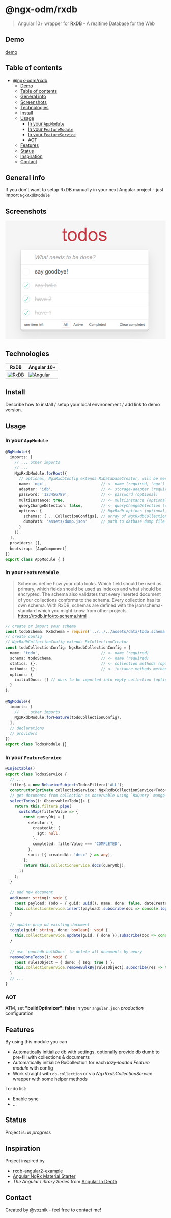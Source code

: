 # @ngx-odm/rxdb

> Angular 10+ wrapper for **RxDB** - A realtime Database for the Web

## Demo

[demo](https://voznik.github.io/ngx-odm/)

## Table of contents

- [@ngx-odm/rxdb](#ngx-odmrxdb)
  - [Demo](#demo)
  - [Table of contents](#table-of-contents)
  - [General info](#general-info)
  - [Screenshots](#screenshots)
  - [Technologies](#technologies)
  - [Install](#install)
  - [Usage](#usage)
    - [In your `AppModule`](#in-your-appmodule)
    - [In your `FeatureModule`](#in-your-featuremodule)
    - [In your `FeatureService`](#in-your-featureservice)
    - [AOT](#aot)
  - [Features](#features)
  - [Status](#status)
  - [Inspiration](#inspiration)
  - [Contact](#contact)

## General info

If you don't want to setup RxDB manually in your next Angular project - just import `NgxRxdbModule`

## Screenshots

![Example screenshot](./apps/demo/src/assets/images/screenshot.png)

## Technologies

| RxDB |Angular 10+|
|------|------|
|[![RxDB](https://cdn.rawgit.com/pubkey/rxdb/ba7c9b80/docs/files/logo/logo_text.svg)](https://rxdb.info/)|[![Angular](https://angular.io/assets/images/logos/angular/angular.svg )](https://angular.io/)|

## Install

Describe how to install / setup your local environement / add link to demo version.

## Usage

### In your `AppModule`

```typescript
@NgModule({
  imports: [
    // ... other imports
    // ...
    NgxRxdbModule.forRoot({
      // optional, NgxRxdbConfig extends RxDatabaseCreator, will be merged with default config
      name: 'ngx',                        // <- name (required, 'ngx')
      adapter: 'idb',                     // <- storage-adapter (required, default: 'idb')
      password: '123456789',              // <- password (optional)
      multiInstance: true,                // <- multiInstance (optional, default: true)
      queryChangeDetection: false,        // <- queryChangeDetection (optional, default: false)
      options: {                          // NgxRxdb options (optional)
        schemas: [ ...CollectionConfigs], // array of NgxRxdbCollectionConfig (optional)
        dumpPath: 'assets/dump.json'      // path to datbase dump file (optional)
      }
    }),
  ],
  providers: [],
  bootstrap: [AppComponent]
})
export class AppModule { }
```

### In your `FeatureModule`

>Schemas define how your data looks. Which field should be used as primary, which fields should be used as indexes and what should be encrypted. The schema also validates that every inserted document of your collections conforms to the schema. Every collection has its own schema. With RxDB, schemas are defined with the jsonschema-standard which you might know from other projects.
> https://rxdb.info/rx-schema.html

```typescript
// create or import your schema
const todoSchema: RxSchema = require('../../../assets/data/todo.schema.json');
// create config
// NgxRxdbCollectionConfig extends RxCollectionCreator
const todoCollectionConfig: NgxRxdbCollectionConfig = {
  name: 'todo',                           // <- name (required)
  schema: todoSchema,                     // <- name (required)
  statics: {},                            // <- collection methods (optional)
  methods: {},                            // <- instance-methods methods (optional)
  options: {
    initialDocs: [] // docs to be imported into empty collection (optional)
  }
};

@NgModule({
  imports: [
    // ... other imports
    NgxRxdbModule.forFeature(todoCollectionConfig),
  ],
  // declarations
  // providers
})
export class TodosModule {}
```

### In your `FeatureService`

```typescript
@Injectable()
export class TodosService {
  // ...
  filter$ = new BehaviorSubject<TodosFilter>('ALL');
  constructor(private collectionService: NgxRxdbCollectionService<Todo>) {}
  // get documents from collection as observable using `RxQuery` mango-queries
  selectTodos(): Observable<Todo[]> {
    return this.filter$.pipe(
      switchMap(filterValue => {
        const queryObj = {
          selector: {
            createdAt: {
              $gt: null,
            },
            completed: filterValue === 'COMPLETED',
          },
          sort: [{ createdAt: 'desc' } as any],
        };
        return this.collectionService.docs(queryObj);
      })
    );
  }

  // add new document
  add(name: string): void {
    const payload: Todo = { guid: uuid(), name, done: false, dateCreated: Date.now() };
    this.collectionService.insert(payload).subscribe(doc => console.log(doc));
  }

  // update prop od existing document
  toggle(guid: string, done: boolean): void {
    this.collectionService.update(guid, { done }).subscribe(doc => console.log(doc));
  }

  // use `pouchdb.bulkDocs` to delete all dcouments by qeury
  removeDoneTodos(): void {
    const rulesObject = { done: { $eq: true } };
    this.collectionService.removeBulkBy(rulesObject).subscribe(res => this.changeFilter('ALL'));
  }
  // ...
}
```

### AOT

ATM, set **"buildOptimizer": false** in your `angular.json` _production_ configuration

## Features

By using this module you can

* Automatically initialize db with settings, optionally provide db dumb to pre-fill with collections & documents
* Automatically initialize RxCollection for each _lazy-loaded Feature module_ with config
* Work straight with `db.collection` or via _NgxRxdbCollectionService_ wrapper with some helper methods

To-do list:

* Enable sync
* ...

## Status

Project is: _in progress_

## Inspiration

Project inspired by

* [rxdb-angular2-example](https://github.com/pubkey/rxdb/blob/master/examples/angular2/README.md#rxdb-angular2-example)
* [Angular NgRx Material Starter](https://tomastrajan.github.io/angular-ngrx-material-starter#/examples/todos)
* _The Angular Library Series_ from [Angular In Depth](https://blog.angularindepth.com/)

## Contact

Created by [@voznik](https://github.com/voznik) - feel free to contact me!

